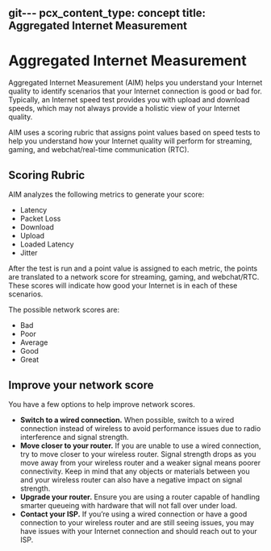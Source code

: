 git---
pcx_content_type: concept
title: Aggregated Internet Measurement
---

# Aggregated Internet Measurement

Aggregated Internet Measurement (AIM) helps you understand your Internet quality to identify scenarios that your Internet connection is good or bad for. Typically, an Internet speed test provides you with upload and download speeds, which may not always provide a holistic view of your Internet quality.

AIM uses a scoring rubric that assigns point values based on speed tests to help you understand how your Internet quality will perform for streaming, gaming, and webchat/real-time communication (RTC).

## Scoring Rubric

AIM analyzes the following metrics to generate your score:

- Latency
- Packet Loss
- Download
- Upload
- Loaded Latency
- Jitter

After the test is run and a point value is assigned to each metric, the points are translated to a network score for streaming, gaming, and webchat/RTC.  These scores will indicate how good your Internet is in each of these scenarios.

The possible network scores are:

- Bad
- Poor
- Average
- Good
- Great

## Improve your network score

You have a few options to help improve network scores. 

- **Switch to a wired connection.** When possible, switch to a wired connection instead of wireless to avoid performance issues due to radio interference and signal strength.
- **Move closer to your router.** If you are unable to use a wired connection, try to move closer to your wireless router. Signal strength drops as you move away from your wireless router and a weaker signal means poorer connectivity. Keep in mind that any objects or materials between you and your wireless router can also have a negative impact on signal strength.
- **Upgrade your router.** Ensure you are using a router capable of handling smarter queueing with hardware that will not fall over under load.
- **Contact your ISP.** If you’re using a wired connection or have a good connection to your wireless router and are still seeing issues, you may have issues with your Internet connection and should reach out to your ISP.
